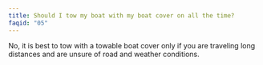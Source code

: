 ```yaml
---
title: Should I tow my boat with my boat cover on all the time?
faqid: "05"
---
```

No, it is best to tow with a towable boat cover only if you are traveling long distances and are unsure of road and weather conditions.
